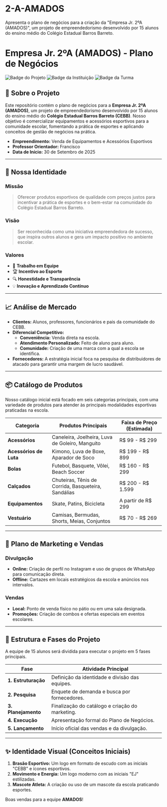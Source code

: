 # 2-A-AMADOS
Apresenta o plano de negócios para a criação da "Empresa Jr. 2ºA (AMADOS)", um projeto de empreendedorismo desenvolvido por 15 alunos do ensino médio do Colégio Estadual Barros Barreto.

# Empresa Jr. 2ºA (AMADOS) - Plano de Negócios

![Badge do Projeto](https://img.shields.io/badge/Status-Em%20Planejamento-yellow)
![Badge da Instituição](https://img.shields.io/badge/Instituição-CEBB-blue)
![Badge da Turma](https://img.shields.io/badge/Turma-2ºA%20AMADOS-brightgreen)

## 📄 Sobre o Projeto

Este repositório contém o plano de negócios para a **Empresa Jr. 2ºA (AMADOS)**, um projeto de empreendedorismo desenvolvido por 15 alunos do ensino médio do **Colégio Estadual Barros Barreto (CEBB)**. Nosso objetivo é comercializar equipamentos e acessórios esportivos para a comunidade escolar, fomentando a prática de esportes e aplicando conceitos de gestão de negócios na prática.

- **Empreendimento:** Venda de Equipamentos e Acessórios Esportivos
- **Professor Orientador:** Francisco
- **Data de Início:** 30 de Setembro de 2025

---

## 🎯 Nossa Identidade

### Missão
> Oferecer produtos esportivos de qualidade com preços justos para incentivar a prática de esportes e o bem-estar na comunidade do Colégio Estadual Barros Barreto.

### Visão
> Ser reconhecida como uma iniciativa empreendedora de sucesso, que inspira outros alunos e gera um impacto positivo no ambiente escolar.

### Valores
* 🤝 **Trabalho em Equipe**
* 🏆 **Incentivo ao Esporte**
* 🔍 **Honestidade e Transparência**
* 💡 **Inovação e Aprendizado Contínuo**

---

## 📈 Análise de Mercado

- **Clientes:** Alunos, professores, funcionários e pais da comunidade do CEBB.
- **Diferencial Competitivo:**
  - **Conveniência:** Venda direta na escola.
  - **Atendimento Personalizado:** Feito de aluno para aluno.
  - **Comunidade:** Criação de uma marca com a qual a escola se identifica.
- **Fornecedores:** A estratégia inicial foca na pesquisa de distribuidores de atacado para garantir uma margem de lucro saudável.

---

## 📦 Catálogo de Produtos

Nosso catálogo inicial está focado em seis categorias principais, com uma variedade de produtos para atender às principais modalidades esportivas praticadas na escola.

| Categoria            | Produtos Principais                               | Faixa de Preço (Estimada) |
| -------------------- | ------------------------------------------------- | ------------------------- |
| **Acessórios** | Caneleira, Joelheira, Luva de Goleiro, Manguito   | R$ 99 - R$ 299            |
| **Acessórios de Luta** | Kimono, Luva de Boxe, Aparador de Soco            | R$ 199 - R$ 899           |
| **Bolas** | Futebol, Basquete, Vôlei, Beach Soccer            | R$ 160 - R$ 299           |
| **Calçados** | Chuteiras, Tênis de Corrida, Basqueteira, Sandálias | R$ 200 - R$ 1.599         |
| **Equipamentos** | Skate, Patins, Bicicleta                          | A partir de R$ 299        |
| **Vestuário** | Camisas, Bermudas, Shorts, Meias, Conjuntos       | R$ 70 - R$ 269            |

---

## 📢 Plano de Marketing e Vendas

### Divulgação
- **Online:** Criação de perfil no Instagram e uso de grupos de WhatsApp para comunicação direta.
- **Offline:** Cartazes em locais estratégicos da escola e anúncios nos intervalos.

### Vendas
- **Local:** Ponto de venda físico no pátio ou em uma sala designada.
- **Promoções:** Criação de combos e ofertas especiais em eventos escolares.

---

## 🚀 Estrutura e Fases do Projeto

A equipe de 15 alunos será dividida para executar o projeto em 5 fases principais.

| Fase             | Atividade Principal                                |
| ---------------- | -------------------------------------------------- |
| **1. Estruturação** | Definição da identidade e divisão das equipes.     |
| **2. Pesquisa** | Enquete de demanda e busca por fornecedores.       |
| **3. Planejamento** | Finalização do catálogo e criação do marketing.  |
| **4. Execução** | Apresentação formal do Plano de Negócios.        |
| **5. Lançamento** | Início oficial das vendas e da divulgação.       |

---

## ✨ Identidade Visual (Conceitos Iniciais)

1.  **Brasão Esportivo:** Um logo em formato de escudo com as iniciais "CEBB" e ícones esportivos.
2.  **Movimento e Energia:** Um logo moderno com as iniciais "EJ" estilizadas.
3.  **Mascote Atleta:** A criação ou uso de um mascote da escola praticando esportes.

Boas vendas para a equipe **AMADOS**!
